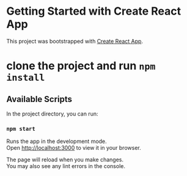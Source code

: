 # Getting Started with Create React App

This project was bootstrapped with [Create React App](https://github.com/facebook/create-react-app).
# clone the project and run `npm install`

## Available Scripts

In the project directory, you can run:

### `npm start`

Runs the app in the development mode.\
Open [http://localhost:3000](http://localhost:3000) to view it in your browser.

The page will reload when you make changes.\
You may also see any lint errors in the console.

